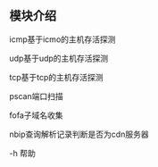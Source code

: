 ## 模块介绍

icmp基于icmo的主机存活探测

udp基于udp的主机存活探测

tcp基于tcp的主机存活探测

pscan端口扫描

fofa子域名收集

nbip查询解析记录判断是否为cdn服务器

-h 帮助
